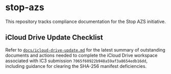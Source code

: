 # stop-azs

This repository tracks compliance documentation for the Stop AZS initiative.

## iCloud Drive Update Checklist

Refer to [`docs/icloud-drive-update.md`](docs/icloud-drive-update.md) for the latest summary of outstanding documents and actions needed to complete the iCloud Drive workspace associated with IC3 submission `7065f60922b948a59af3a8654edb16dd`, including guidance for clearing the SHA-256 manifest deficiencies.
